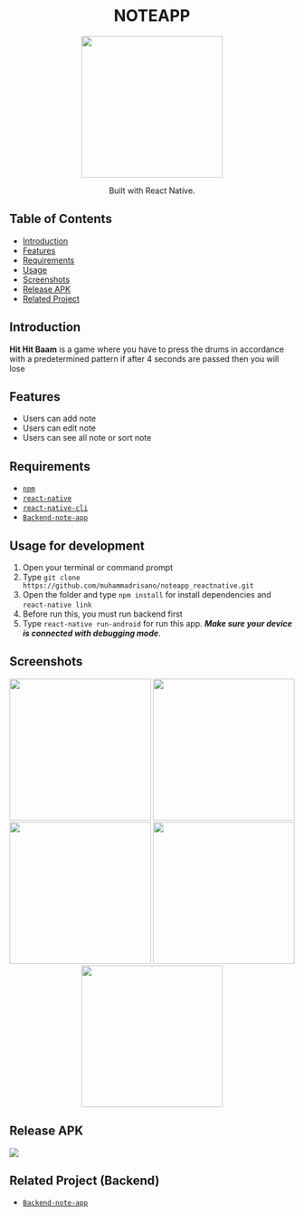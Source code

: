 <h1 align="center">NOTEAPP</h1>
<p align="center">
  <img width="250" src="./src/assets/logo-hithitbaam/logo.png"/>
</p>
<p align="center">
  Built with React Native.
</p>

## Table of Contents

- [Introduction](#introduction)
- [Features](#features)
- [Requirements](#requirements)
- [Usage](#usage-for-development)
- [Screenshots](#screenshots)
- [Release APK](#release-apk)
- [Related Project](#related-project-backend)

## Introduction
<b>Hit Hit Baam</b> is a game where you have to press the drums in accordance with a predetermined pattern if after 4 seconds are passed then you will lose

## Features
* Users can add note 
* Users can edit note
* Users can see all note or sort note 


## Requirements
* [`npm`](https://www.npmjs.com/get-npm)
* [`react-native`](https://facebook.github.io/react-native/docs/getting-started)
* [`react-native-cli`](https://facebook.github.io/react-native/docs/getting-started)
* [`Backend-note-app`](https://github.com/muhammadrisano/noteapp_express)

## Usage for development
1. Open your terminal or command prompt
2. Type `git clone https://github.com/muhammadrisano/noteapp_reactnative.git`
3. Open the folder and type `npm install` for install dependencies and `react-native link`
4. Before run this, you must run backend first
5. Type `react-native run-android` for run this app. ***Make sure your device is connected with debugging mode***.

## Screenshots
<div align="center">
    <img width="250" src="./src/assets/Screenshot_2019-08-30-18-25-39-694_com.hithitbaam.png">    
    <img width="250" src="./src/assets/Screenshot_2019-08-30-18-26-22-586_com.hithitbaam.png">
    <img width="250" src="./src/assets/Screenshot_2019-08-30-18-26-27-806_com.hithitbaam.png">
    <img width="250" src="./src/assets/Screenshot_2019-08-30-18-26-08-905_com.hithitbaam.png">
    <img width="250" src="./src/assets/Screenshot_2019-08-30-18-26-03-884_com.hithitbaam.png">
</div>

## Release APK
<a href="https://drive.google.com/file/d/1M17CgXEEPcyWkmP7onO-p7vE4ud5Gvs3/view?usp=sharing">
  <img src="https://img.shields.io/badge/Download%20on%20the-Google%20Drive-blue.svg?style=popout&logo=google-drive"/>
</a>

## Related Project (Backend)
* [`Backend-note-app`](https://github.com/muhammadrisano/noteapp_express.git)



